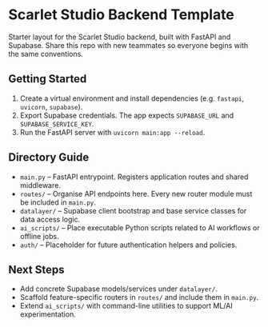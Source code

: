 # Scarlet Studio Backend Template

Starter layout for the Scarlet Studio backend, built with FastAPI and Supabase.
Share this repo with new teammates so everyone begins with the same conventions.

## Getting Started

1. Create a virtual environment and install dependencies (e.g. `fastapi`, `uvicorn`, `supabase`).
2. Export Supabase credentials. The app expects `SUPABASE_URL` and `SUPABASE_SERVICE_KEY`.
3. Run the FastAPI server with `uvicorn main:app --reload`.

## Directory Guide

- `main.py` &ndash; FastAPI entrypoint. Registers application routes and shared middleware.
- `routes/` &ndash; Organise API endpoints here. Every new router module must be included in `main.py`.
- `datalayer/` &ndash; Supabase client bootstrap and base service classes for data access logic.
- `ai_scripts/` &ndash; Place executable Python scripts related to AI workflows or offline jobs.
- `auth/` &ndash; Placeholder for future authentication helpers and policies.

## Next Steps

- Add concrete Supabase models/services under `datalayer/`.
- Scaffold feature-specific routers in `routes/` and include them in `main.py`.
- Extend `ai_scripts/` with command-line utilities to support ML/AI experimentation.
